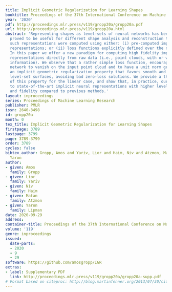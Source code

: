 ```yaml
---
title: Implicit Geometric Regularization for Learning Shapes
booktitle: Proceedings of the 37th International Conference on Machine Learning
year: '2020'
pdf: http://proceedings.mlr.press/v119/gropp20a/gropp20a.pdf
url: http://proceedings.mlr.press/v119/gropp20a.html
abstract: 'Representing shapes as level-sets of neural networks has been recently
  proved to be useful for different shape analysis and reconstruction tasks. So far,
  such representations were computed using either: (i) pre-computed implicit shape
  representations; or (ii) loss functions explicitly defined over the neural level-sets.
  In this paper we offer a new paradigm for computing high fidelity implicit neural
  representations directly from raw data (i.e., point clouds, with or without normal
  information). We observe that a rather simple loss function, encouraging the neural
  network to vanish on the input point cloud and to have a unit norm gradient, possesses
  an implicit geometric regularization property that favors smooth and natural zero
  level-set surfaces, avoiding bad zero-loss solutions. We provide a theoretical analysis
  of this property for the linear case, and show that, in practice, our method leads
  to state-of-the-art implicit neural representations with higher level-of-details
  and fidelity compared to previous methods.'
layout: inproceedings
series: Proceedings of Machine Learning Research
publisher: PMLR
issn: 2640-3498
id: gropp20a
month: 0
tex_title: Implicit Geometric Regularization for Learning Shapes
firstpage: 3789
lastpage: 3799
page: 3789-3799
order: 3789
cycles: false
bibtex_author: Gropp, Amos and Yariv, Lior and Haim, Niv and Atzmon, Matan and Lipman,
  Yaron
author:
- given: Amos
  family: Gropp
- given: Lior
  family: Yariv
- given: Niv
  family: Haim
- given: Matan
  family: Atzmon
- given: Yaron
  family: Lipman
date: 2020-09-29
address: 
container-title: Proceedings of the 37th International Conference on Machine Learning
volume: '119'
genre: inproceedings
issued:
  date-parts:
  - 2020
  - 9
  - 29
software: https://github.com/amosgropp/IGR
extras:
- label: Supplementary PDF
  link: http://proceedings.mlr.press/v119/gropp20a/gropp20a-supp.pdf
# Format based on citeproc: http://blog.martinfenner.org/2013/07/30/citeproc-yaml-for-bibliographies/
---
```

